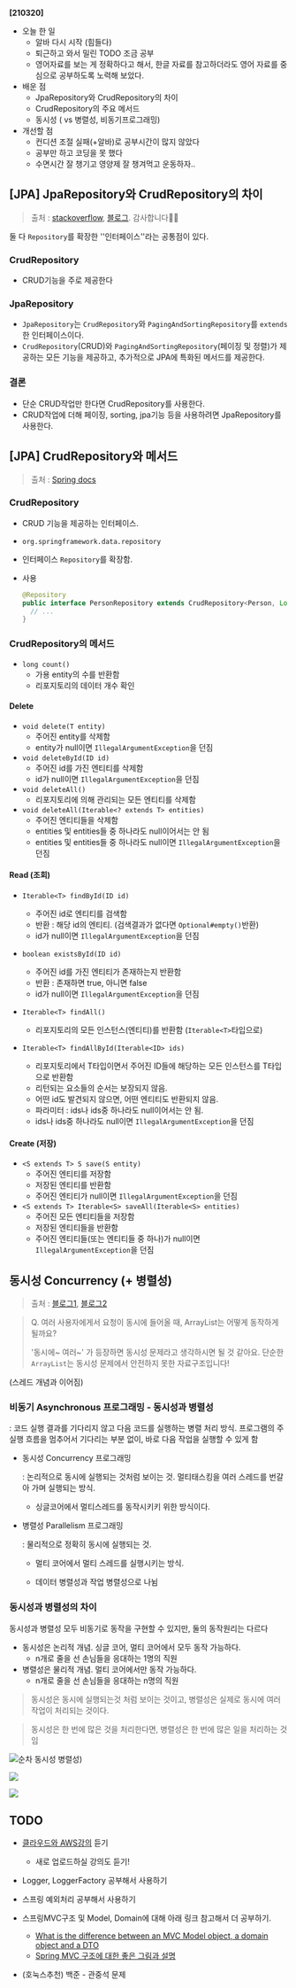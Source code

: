 **[210320]**



- 오늘 한 일
  - 알바 다시 시작 (힘들다)
  - 퇴근하고 와서 밀린 TODO 조금 공부
  - 영어자료를 보는 게 정확하다고 해서, 한글 자료를 참고하더라도 영어 자료를 중심으로 공부하도록 노력해 보았다.
- 배운 점
  - JpaRepository와 CrudRepository의 차이
  - CrudRepository의 주요 메서드
  - 동시성 ( vs 병렬성, 비동기프로그래밍)
- 개선할 점
  - 컨디션 조절 실패(+알바)로 공부시간이 많지 않았다 
  - 공부만 하고 코딩을 못 했다
  - 수면시간 잘 챙기고 영양제 잘 챙겨먹고 운동하자..



## [JPA] JpaRepository와 CrudRepository의 차이

> 출처 : [stackoverflow](https://stackoverflow.com/questions/14014086/what-is-difference-between-crudrepository-and-jparepository-interfaces-in-spring), [블로그](https://blog.naver.com/PostView.nhn?blogId=writer0713&logNo=221587319282&redirect=Dlog&widgetTypeCall=true&directAccess=false). 감사합니다🙇‍♀️

둘 다 `Repository`를 확장한 ''인터페이스''라는 공통점이 있다.

### CrudRepository

- CRUD기능을 주로 제공한다

### JpaRepository

- `JpaRepository`는 `CrudRepository`와 `PagingAndSortingRepository`를 `extends`한 인터페이스이다.
- `CrudRepository`(CRUD)와 `PagingAndSortingRepository`(페이징 및 정렬)가 제공하는 모든 기능을 제공하고, 추가적으로 JPA에 특화된 메서드를 제공한다.

### 결론

- 단순 CRUD작업만 한다면 CrudRepository를 사용한다.
- CRUD작업에 더해 페이징, sorting, jpa기능 등을 사용하려면 JpaRepository를 사용한다.



## [JPA] CrudRepository와 메서드

> 출처 : [Spring docs](https://docs.spring.io/spring-data/commons/docs/current/api/org/springframework/data/repository/CrudRepository.html)

### CrudRepository

- CRUD 기능을 제공하는 인터페이스.
- `org.springframework.data.repository`
- 인터페이스 `Repository`를 확장함.

- 사용

  ```java
  @Repository
  public interface PersonRepository extends CrudRepository<Person, Long> {
  	// ...
  }
  ```

### CrudRepository의 메서드

- `long count()`
  - 가용 entity의 수를 반환함
  - 리포지토리의 데이터 개수 확인

#### Delete

- `void delete(T entity)`
  - 주어진 entity를 삭제함
  - entity가 null이면 `IllegalArgumentException`을 던짐
- `void deleteById(ID id)`
  - 주어진 id를 가진 엔티티를 삭제함
  - id가 null이면 `IllegalArgumentException`을 던짐
- `void deleteAll()`
  - 리포지토리에 의해 관리되는 모든 엔티티를 삭제함
- `void deleteAll(Iterable<? extends T> entities)`
  - 주어진 엔티티들을 삭제함
  - entities 및 entities들 중 하나라도 null이어서는 안 됨
  - entities 및 entities들 중 하나라도 null이면  `IllegalArgumentException`을 던짐

#### Read (조회)

- `Iterable<T> findById(ID id)`
  - 주어진 id로 엔티티를 검색함
  - 반환 : 해당 id의 엔티티. (검색결과가 없다면 `Optional#empty()`반환)
  - id가 null이면 `IllegalArgumentException`을 던짐

- `boolean existsById(ID id)`
  - 주어진 id를 가진 엔티티가 존재하는지 반환함
  - 반환 : 존재하면 true, 아니면 false
  - id가 null이면 `IllegalArgumentException`을 던짐

- `Iterable<T> findAll()`
  - 리포지토리의 모든 인스턴스(엔티티)를 반환함 (`Iterable<T>`타입으로)
- `Iterable<T> findAllById(Iterable<ID> ids)`
  - 리포지토리에서 T타입이면서 주어진 ID들에 해당하는 모든 인스턴스를 T타입으로 반환함
  - 리턴되는 요소들의 순서는 보장되지 않음.
  - 어떤 id도 발견되지 않으면, 어떤 엔티티도 반환되지 않음.
  - 파라미터 : ids나 ids중 하나라도 null이어서는 안 됨.
  - ids나 ids중 하나라도 null이면  `IllegalArgumentException`을 던짐

#### Create (저장)

- `<S extends T> S save(S entity)`
  - 주어진 엔티티를 저장함
  - 저장된 엔티티를 반환함
  - 주어진 엔티티가 null이면 `IllegalArgumentException`을 던짐
- `<S extends T> Iterable<S> saveAll(Iterable<S> entities)`
  - 주어진 모든 엔티티들을 저장함
  - 저장된 엔티티들을 반환함
  - 주어진 엔티티들(또는 엔티티들 중 하나)가 null이면 `IllegalArgumentException`을 던짐



## 동시성 Concurrency (+ 병렬성)

> 출처 : [블로그1](https://velog.io/@chan33344/%EB%8F%99%EC%8B%9C%EC%84%B1-%ED%94%84%EB%A1%9C%EA%B7%B8%EB%9E%98%EB%B0%8D-%EB%B9%84%EB%8F%99%EA%B8%B0-%ED%94%84%EB%A1%9C%EA%B7%B8%EB%9E%98%EB%B0%8D), [블로그2](https://seamless.tistory.com/42)

> Q. 여러 사용자에게서 요청이 동시에 들어올 때, ArrayList는 어떻게 동작하게 될까요?
>
> '동시에~ 여러~' 가 등장하면 동시성 문제라고 생각하시면 될 것 같아요.
> 단순한 `ArrayList`는 동시성 문제에서 안전하지 못한 자료구조입니다!

(스레드 개념과 이어짐)

### 비동기 Asynchronous 프로그래밍 - 동시성과 병렬성

: 코드 실행 결과를 기다리지 않고 다음 코드를 실행하는 병렬 처리 방식. 프로그램의 주 실행 흐름을 멈추어서 기다리는 부분 없이, 바로 다음 작업을 실행할 수 있게 함

- 동시성 Concurrency 프로그래밍

  : 논리적으로 동시에 실행되는 것처럼 보이는 것. 멀티태스킹을 여러 스레드를 번갈아 가며 실행되는 방식. 

  - 싱글코어에서 멀티스레드를 동작시키키 위한 방식이다.

- 병렬성 Parallelism 프로그래밍 

  : 물리적으로 정확히 동시에 실행되는 것.

  - 멀티 코어에서 멀티 스레드를 실행시키는 방식.

  - 데이터 병렬성과 작업 병렬성으로 나뉨

### 동시성과 병렬성의 차이

동시성과 병렬성 모두 비동기로 동작을 구현할 수 있지만, 둘의 동작원리는 다르다

- 동시성은 논리적 개념. 싱글 코어, 멀티 코어에서 모두 동작 가능하다.
  - n개로 줄을 선 손님들을 응대하는 1명의 직원
- 병렬성은 물리적 개념. 멀티 코어에서만 동작 가능하다.
  - n개로 줄을 선 손님들을 응대하는 n명의 직원

> 동시성은 동시에 실행되는것 처럼 보이는 것이고, 병렬성은 실제로 동시에 여러 작업이 처리되는 것이다.

> 동시성은 한 번에 많은 것을 처리한다면, 병렬성은 한 번에 많은 일을 처리하는 것임

![순차 동시성 병렬성](https://t1.daumcdn.net/cfile/tistory/99AD02405FBBB94910))

![](https://t1.daumcdn.net/cfile/tistory/995359405FBBB9591C)

![](https://t1.daumcdn.net/cfile/tistory/99972F3C5FBBB96E1A)



## TODO

- [클라우드와 AWS강의](https://www.inflearn.com/course/aws-starter/dashboard) 듣기
  - 새로 업로드하실 강의도 듣기!
- Logger, LoggerFactory 공부해서 사용하기
- 스프링 예외처리 공부해서 사용하기

- 스프링MVC구조 및 Model, Domain에 대해 아래 링크 참고해서 더 공부하기.
  - [What is the difference between an MVC Model object, a domain object and a DTO](https://stackoverflow.com/questions/3853749/what-is-the-difference-between-an-mvc-model-object-a-domain-object-and-a-dto)
  - [Spring MVC 구조에 대한 좋은 그림과 설명](https://justforchangesake.wordpress.com/2014/05/07/spring-mvc-request-life-cycle/)

- (호눅스추천) 백준 - 관중석 문제

